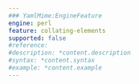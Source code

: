 ```yaml
---
### YamlMime:EngineFeature
engine: perl
feature: collating-elements
supported: false
#reference: 
#description: *content.description
#syntax: *content.syntax
#example: *content.example
---
```

